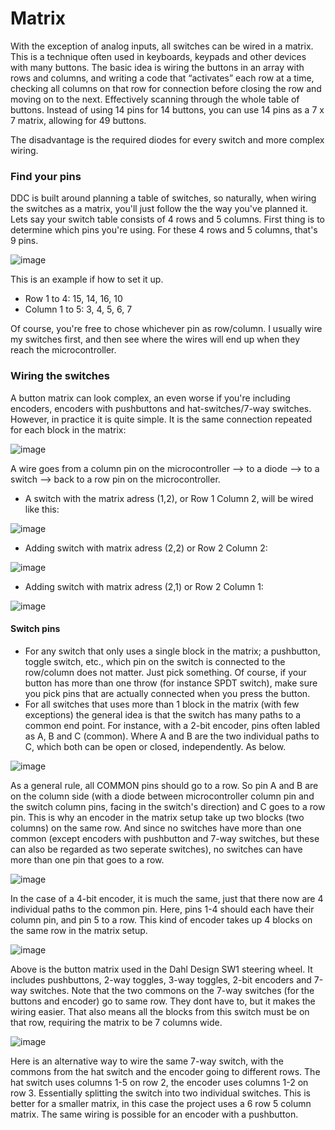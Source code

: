 # Matrix

With the exception of analog inputs, all switches can be wired in a matrix. This is a technique often used in keyboards, keypads and other devices with many buttons. The basic idea is wiring the buttons in an array with rows and columns, and writing a code that “activates” each row at a time, checking all columns on that row for connection before closing the row and moving on to the next. Effectively scanning through the whole table of buttons. Instead of using 14 pins for 14 buttons, you can use 14 pins as a 7 x 7 matrix, allowing for 49 buttons.&#x20;

The disadvantage is the required diodes for every switch and more complex wiring.

### Find your pins

DDC is built around planning a table of switches, so naturally, when wiring the switches as a matrix, you'll just follow the the way you've planned it. Lets say your switch table consists of 4 rows and 5 columns. First thing is to determine which pins you're using. For these 4 rows and 5 columns, that's 9 pins.

![image](https://user-images.githubusercontent.com/40788634/191264509-81f46a6d-717b-4161-877f-08c584dd9ce1.png)

This is an example if how to set it up.

* Row 1 to 4: 15, 14, 16, 10
* Column 1 to 5: 3, 4, 5, 6, 7

Of course, you're free to chose whichever pin as row/column. I usually wire my switches first, and then see where the wires will end up when they reach the microcontroller.

### Wiring the switches

A button matrix can look complex, an even worse if you're including encoders, encoders with pushbuttons and hat-switches/7-way switches. However, in practice it is quite simple. It is the same connection repeated for each block in the matrix:

![image](https://user-images.githubusercontent.com/40788634/191262015-658fc547-e9ee-4291-8eb0-72de5b9070e2.png)

A wire goes from a column pin on the microcontroller --> to a diode --> to a switch --> back to a row pin on the microcontroller.

* A switch with the matrix adress (1,2), or Row 1 Column 2, will be wired like this:

![image](https://user-images.githubusercontent.com/40788634/191910415-400648b6-02d5-4a40-98cd-4a8acdd2fb4b.png)

* Adding switch with matrix adress (2,2) or Row 2 Column 2:

![image](https://user-images.githubusercontent.com/40788634/191911791-0806dfa1-8cc0-46e5-9e9a-5c34201ae337.png)

* Adding switch with matrix adress (2,1) or Row 2 Column 1:

![image](https://user-images.githubusercontent.com/40788634/191918120-692afc6a-0ccd-4189-ba54-98712ffb21ce.png)

#### Switch pins

* For any switch that only uses a single block in the matrix; a pushbutton, toggle switch, etc., which pin on the switch is connected to the row/column does not matter. Just pick something. Of course, if your button has more than one throw (for instance SPDT switch), make sure you pick pins that are actually connected when you press the button.
* For all switches that uses more than 1 block in the matrix (with few exceptions) the general idea is that the switch has many paths to a common end point. For instance, with a 2-bit encoder, pins often labled as A, B and C (common). Where A and B are the two individual paths to C, which both can be open or closed, independently. As below.

![image](https://user-images.githubusercontent.com/40788634/191294795-0d567703-327c-414a-9746-c89d22e52d15.png)

As a general rule, all COMMON pins should go to a row. So pin A and B are on the column side (with a diode between microcontroller column pin and the switch column pins, facing in the switch's direction) and C goes to a row pin. This is why an encoder in the matrix setup take up two blocks (two columns) on the same row. And since no switches have more than one common (except encoders with pushbutton and 7-way switches, but these can also be regarded as two seperate switches), no switches can have more than one pin that goes to a row.

![image](https://user-images.githubusercontent.com/40788634/191298094-966a7953-8e6e-41c3-9f93-18c4c783eafe.png)

In the case of a 4-bit encoder, it is much the same, just that there now are 4 individual paths to the common pin. Here, pins 1-4 should each have their column pin, and pin 5 to a row. This kind of encoder takes up 4 blocks on the same row in the matrix setup.

![image](https://user-images.githubusercontent.com/40788634/191768504-7ad86032-3f37-48e6-9b90-a47784a84b07.png)

Above is the button matrix used in the Dahl Design SW1 steering wheel. It includes pushbuttons, 2-way toggles, 3-way toggles, 2-bit encoders and 7-way switches. Note that the two commons on the 7-way switches (for the buttons and encoder) go to same row. They dont have to, but it makes the wiring easier. That also means all the blocks from this switch must be on that row, requiring the matrix to be 7 columns wide.

![image](https://user-images.githubusercontent.com/40788634/191919809-fac6f981-5273-4585-8ed8-f02e005c351f.png)

Here is an alternative way to wire the same 7-way switch, with the commons from the hat switch and the encoder going to different rows. The hat switch uses columns 1-5 on row 2, the encoder uses columns 1-2 on row 3. Essentially splitting the switch into two individual switches. This is better for a smaller matrix, in this case the project uses a 6 row 5 column matrix. The same wiring is possible for an encoder with a pushbutton.
